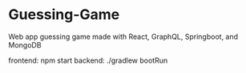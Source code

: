 # Guessing-Game

Web app guessing game made with React, GraphQL, Springboot, and MongoDB

frontend: npm start
backend: ./gradlew bootRun
